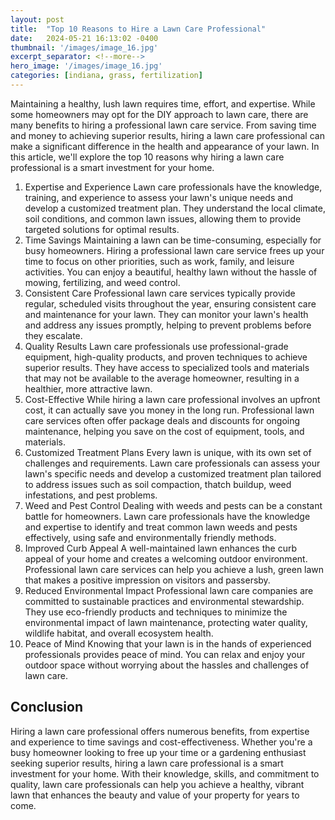 ```yaml
---
layout: post
title:  "Top 10 Reasons to Hire a Lawn Care Professional"
date:   2024-05-21 16:13:02 -0400
thumbnail: '/images/image_16.jpg'
excerpt_separator: <!--more-->
hero_image: '/images/image_16.jpg'
categories: [indiana, grass, fertilization]
---
```

Maintaining a healthy, lush lawn requires time, effort, and expertise.<!--more--> While some homeowners may opt for the DIY approach to lawn care, there are many benefits to hiring a professional lawn care service. From saving time and money to achieving superior results, hiring a lawn care professional can make a significant difference in the health and appearance of your lawn. In this article, we'll explore the top 10 reasons why hiring a lawn care professional is a smart investment for your home.
1. Expertise and Experience
Lawn care professionals have the knowledge, training, and experience to assess your lawn's unique needs and develop a customized treatment plan. They understand the local climate, soil conditions, and common lawn issues, allowing them to provide targeted solutions for optimal results.
2. Time Savings
Maintaining a lawn can be time-consuming, especially for busy homeowners. Hiring a professional lawn care service frees up your time to focus on other priorities, such as work, family, and leisure activities. You can enjoy a beautiful, healthy lawn without the hassle of mowing, fertilizing, and weed control.
3. Consistent Care
Professional lawn care services typically provide regular, scheduled visits throughout the year, ensuring consistent care and maintenance for your lawn. They can monitor your lawn's health and address any issues promptly, helping to prevent problems before they escalate.
4. Quality Results
Lawn care professionals use professional-grade equipment, high-quality products, and proven techniques to achieve superior results. They have access to specialized tools and materials that may not be available to the average homeowner, resulting in a healthier, more attractive lawn.
5. Cost-Effective
While hiring a lawn care professional involves an upfront cost, it can actually save you money in the long run. Professional lawn care services often offer package deals and discounts for ongoing maintenance, helping you save on the cost of equipment, tools, and materials.
6. Customized Treatment Plans
Every lawn is unique, with its own set of challenges and requirements. Lawn care professionals can assess your lawn's specific needs and develop a customized treatment plan tailored to address issues such as soil compaction, thatch buildup, weed infestations, and pest problems.
7. Weed and Pest Control
Dealing with weeds and pests can be a constant battle for homeowners. Lawn care professionals have the knowledge and expertise to identify and treat common lawn weeds and pests effectively, using safe and environmentally friendly methods.
8. Improved Curb Appeal
A well-maintained lawn enhances the curb appeal of your home and creates a welcoming outdoor environment. Professional lawn care services can help you achieve a lush, green lawn that makes a positive impression on visitors and passersby.
9. Reduced Environmental Impact
Professional lawn care companies are committed to sustainable practices and environmental stewardship. They use eco-friendly products and techniques to minimize the environmental impact of lawn maintenance, protecting water quality, wildlife habitat, and overall ecosystem health.
10. Peace of Mind
Knowing that your lawn is in the hands of experienced professionals provides peace of mind. You can relax and enjoy your outdoor space without worrying about the hassles and challenges of lawn care.

## Conclusion
Hiring a lawn care professional offers numerous benefits, from expertise and experience to time savings and cost-effectiveness. Whether you're a busy homeowner looking to free up your time or a gardening enthusiast seeking superior results, hiring a lawn care professional is a smart investment for your home. With their knowledge, skills, and commitment to quality, lawn care professionals can help you achieve a healthy, vibrant lawn that enhances the beauty and value of your property for years to come.

